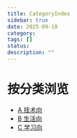 ```yaml
---
title: CategoryIndex
sidebar: true
date: 2025-09-10
category:
tags: []
status:
description: ""
---
```

# 按分类浏览

- [A 技术向](/posts/?category=技术) 
- [B 生活向](/posts/?category=生活)
- [C 学习向](/posts/?category=学习)